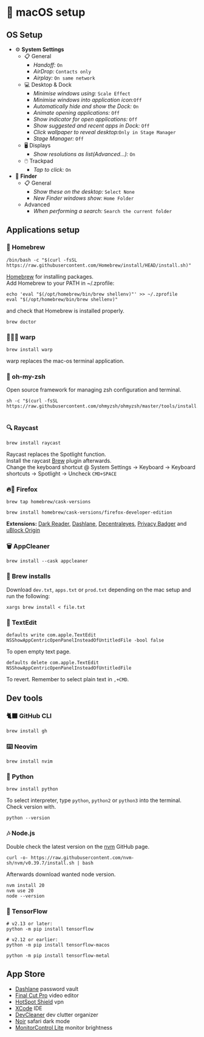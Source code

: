 # 🍏 macOS setup
## OS Setup
- ⚙️ **System Settings**
  - 📋 General  
    - _Handoff:_ `On`
    - _AirDrop:_ `Contacts only`
    - _Airplay:_ `On same network`
  - 💻 Desktop & Dock
    - _Minimise windows using:_ `Scale Effect`
    - _Minimise windows into application icon:_`Off`
    - _Automatically hide and show the Dock:_ `On`
    - _Animate opening applications:_ `Off`
    - _Show indicator for open applications:_ `Off`
    - _Show suggested and recent apps in Dock:_ `Off`
    - _Click wallpaper to reveal desktop:_`Only in Stage Manager`
    - _Stage Manager:_ `Off`
  - 🖥️ Displays  
    - _Show resolutions as list(Advanced...):_ `On`
  - 🖱️ Trackpad
    - _Tap to click:_ `On`
- 🔦 **Finder**
  - 📋 General
    - _Show these on the desktop:_ `Select None`
    - _New Finder windows show:_ `Home Folder`
  - Advanced
    - _When performing a search:_ `Search the current folder`


## Applications setup

### 🍺 Homebrew
```
/bin/bash -c "$(curl -fsSL https://raw.githubusercontent.com/Homebrew/install/HEAD/install.sh)"
```
[Homebrew](https://brew.sh) for installing packages.  
Add Homebrew to your PATH in ~/.zprofile:
```
echo 'eval "$(/opt/homebrew/bin/brew shellenv)"' >> ~/.zprofile
eval "$(/opt/homebrew/bin/brew shellenv)"
```
and check that Homebrew is installed properly.
```
brew doctor
```

### 👨🏼‍💻 warp
```
brew install warp
```
warp replaces the mac-os terminal application.

### 💾 oh-my-zsh
Open source framework for managing zsh configuration and terminal.
```
sh -c "$(curl -fsSL https://raw.githubusercontent.com/ohmyzsh/ohmyzsh/master/tools/install.sh)"
```
#
### 🔍 Raycast
```
brew install raycast
```
Raycast replaces the Spotlight function.  
Install the raycast [Brew](https://www.raycast.com/nhojb/brew) plugin afterwards.  
Change the keyboard shortcut @ System Settings -> Keyboard -> Keyboard shortcuts -> Spotlight -> Uncheck `CMD+SPACE`

### 🔥🦊 Firefox
```
brew tap homebrew/cask-versions
```
```
brew install homebrew/cask-versions/firefox-developer-edition
```
**Extensions:** [Dark Reader](https://addons.mozilla.org/en-US/firefox/addon/darkreader/?utm_source=addons.mozilla.org&utm_medium=referral&utm_content=search), [Dashlane](https://addons.mozilla.org/en-US/firefox/addon/dashlane/?utm_source=addons.mozilla.org&utm_medium=referral&utm_content=search), [Decentraleyes](https://addons.mozilla.org/en-US/firefox/addon/decentraleyes/), [Privacy Badger](https://addons.mozilla.org/en-US/firefox/addon/privacy-badger17/) and [uBlock Origin](https://addons.mozilla.org/en-US/firefox/addon/ublock-origin/)

### 🗑️ AppCleaner
```
brew install --cask appcleaner
```

### 🍻 Brew installs
Download `dev.txt`, `apps.txt` or `prod.txt` depending on the mac setup and run the following:
```
xargs brew install < file.txt
```

### 📝 TextEdit
```
defaults write com.apple.TextEdit NSShowAppCentricOpenPanelInsteadOfUntitledFile -bool false
```
To open empty text page.
```
defaults delete com.apple.TextEdit NSShowAppCentricOpenPanelInsteadOfUntitledFile
```
To revert. Remember to select plain text in `,+CMD`.


## Dev tools
### 🐈‍⬛ GitHub CLI
```
brew install gh
```
### ⌨️ Neovim
```
brew install nvim
```

### 🐍 Python
```
brew install python
```
To select interpreter, type `python`, `python2` or `python3` into the terminal.  
Check version with.
```
python --version
```
### 🎶 Node.js
Double check the latest version on the [nvm](https://github.com/nvm-sh/nvm) GitHub page. 
```
curl -o- https://raw.githubusercontent.com/nvm-sh/nvm/v0.39.7/install.sh | bash
```
Afterwards download wanted node version.
```
nvm install 20
nvm use 20
node --version
```
### 🌊 TensorFlow
```
# v2.13 or later:
python -m pip install tensorflow

# v2.12 or earlier:
python -m pip install tensorflow-macos 
```
```
python -m pip install tensorflow-metal
```




## App Store
- [Dashlane](https://apps.apple.com/dk/app/dashlane-password-manager/id517914548) password vault
- [Final Cut Pro](https://apps.apple.com/dk/app/final-cut-pro/id424389933?mt=12) video editor
- [HotSpot Shield](https://apps.apple.com/dk/app/hotspotshield-vpn-wifi-proxy/id771076721?mt=12) vpn
- [XCode](https://apps.apple.com/dk/app/xcode/id497799835?mt=12) IDE
- [DevCleaner](https://apps.apple.com/dk/app/devcleaner-for-xcode/id1388020431?mt=12) dev clutter organizer
- [Noir](https://apps.apple.com/dk/app/noir-dark-mode-for-safari/id1592917505?mt=12) safari dark mode
- [MonitorControl Lite](https://apps.apple.com/dk/app/monitorcontrol-lite/id1595464182?mt=12) monitor brightness
